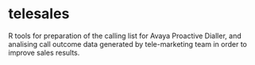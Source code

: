 # telesales
R tools for preparation of the calling list for Avaya Proactive Dialler, and analising call outcome data generated by tele-marketing team in order to improve sales results.
